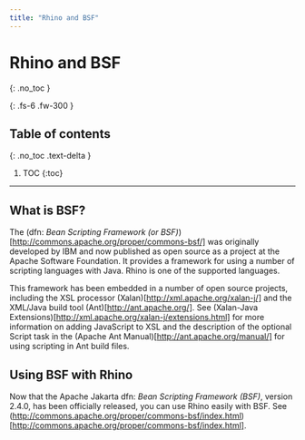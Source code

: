 ```yaml
---
title: "Rhino and BSF"
---
```

# Rhino and BSF
{: .no_toc }

{: .fs-6 .fw-300 }

## Table of contents
{: .no_toc .text-delta }

1. TOC
{:toc}

---
## What is BSF?

The (dfn: <dfn>Bean Scripting Framework (or BSF)</dfn>)[http://commons.apache.org/proper/commons-bsf/] was originally developed by IBM and now published as open source as a project at the Apache Software Foundation. It provides a framework for using a number of scripting languages with Java. Rhino is one of the supported languages.

This framework has been embedded in a number of open source projects, including the XSL processor (Xalan)[http://xml.apache.org/xalan-j/] and the XML/Java build tool (Ant)[http://ant.apache.org/]. See (Xalan-Java Extensions)[http://xml.apache.org/xalan-j/extensions.html] for more information on adding JavaScript to XSL and the description of the optional Script task in the (Apache Ant Manual)[http://ant.apache.org/manual/] for using scripting in Ant build files.

## Using BSF with Rhino

Now that the Apache Jakarta dfn: <dfn>Bean Scripting Framework (BSF)</dfn>, version 2.4.0, has been officially released, you can use Rhino easily with BSF. See (http://commons.apache.org/proper/commons-bsf/index.html)[http://commons.apache.org/proper/commons-bsf/index.html].